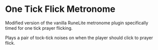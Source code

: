 # One Tick Flick Metronome
Modified version of the vanilla RuneLite metronome plugin specifically timed for one tick prayer flicking.

Plays a pair of tock-tick noises on when the player should click to prayer flick.
